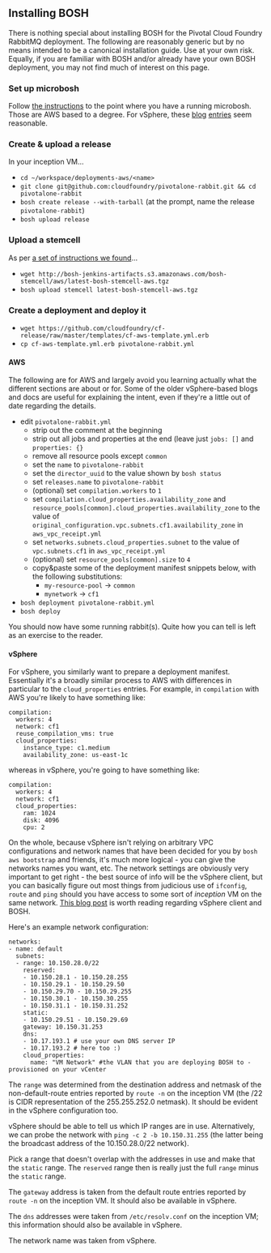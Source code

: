 ## Installing BOSH

There is nothing special about installing BOSH for the Pivotal Cloud
Foundry RabbitMQ deployment. The following are reasonably generic but
by no means intended to be a canonical installation guide. Use at your
own risk. Equally, if you are familiar with BOSH and/or already have
your own BOSH deployment, you may not find much of interest on this
page.

### Set up microbosh

Follow [the
instructions](https://github.com/cloudfoundry/internal-docs/blob/master/getting_started.md)
to the point where you have a running microbosh. Those are AWS based
to a degree. For vSphere, these
[blog](http://www.think-foundry.com/build-cloud-foundry-vsphere-bosh-part-2/)
[entries](http://www.think-foundry.com/build-cloud-foundry-vsphere-bosh-part-3/)
seem reasonable.

### Create & upload a release

In your inception VM...

- `cd ~/workspace/deployments-aws/<name>`
- `git clone git@github.com:cloudfoundry/pivotalone-rabbit.git && cd pivotalone-rabbit`
- `bosh create release --with-tarball` (at the prompt, name the release
  `pivotalone-rabbit`)
- `bosh upload release`

### Upload a stemcell

As per [a set of instructions we
found](https://github.com/cloudfoundry/internal-docs/blob/master/bosh/cheat.md#stemcells)...

- `wget http://bosh-jenkins-artifacts.s3.amazonaws.com/bosh-stemcell/aws/latest-bosh-stemcell-aws.tgz`
- `bosh upload stemcell latest-bosh-stemcell-aws.tgz`

### Create a deployment and deploy it

- `wget https://github.com/cloudfoundry/cf-release/raw/master/templates/cf-aws-template.yml.erb`
- `cp cf-aws-template.yml.erb pivotalone-rabbit.yml`

#### AWS

The following are for AWS and largely avoid you learning actually what
the different sections are about or for. Some of the older
vSphere-based blogs and docs are useful for explaining the intent,
even if they're a little out of date regarding the details.

- edit `pivotalone-rabbit.yml`
  - strip out the comment at the beginning
  - strip out all jobs and properties at the end (leave just `jobs: []` and `properties: {}`
  - remove all resource pools except `common`
  - set the `name` to `pivotalone-rabbit`
  - set the `director_uuid` to the value shown by `bosh status`
  - set `releases.name` to `pivotalone-rabbit`
  - (optional) set `compilation.workers` to `1`
  - set `compilation.cloud_properties.availability_zone` and
    `resource_pools[common].cloud_properties.availability_zone` to the
    value of `original_configuration.vpc.subnets.cf1.availability_zone`
    in `aws_vpc_receipt.yml`
  - set `networks.subnets.cloud_properties.subnet` to the value of
    `vpc.subnets.cf1` in `aws_vpc_receipt.yml`
  - (optional) set `resource_pools[common].size` to `4`
  - copy&paste some of the deployment manifest snippets below, with the
    following substitutions:
    - `my-resource-pool` -> `common`
    - `mynetwork` -> `cf1`
- `bosh deployment pivotalone-rabbit.yml`
- `bosh deploy`

You should now have some running rabbit(s). Quite how you can tell is
left as an exercise to the reader.

#### vSphere

For vSphere, you similarly want to prepare a deployment
manifest. Essentially it's a broadly similar process to AWS with
differences in particular to the `cloud_properties` entries. For
example, in `compilation` with AWS you're likely to have something
like:

    compilation:
      workers: 4
      network: cf1
      reuse_compilation_vms: true
      cloud_properties:
        instance_type: c1.medium
        availability_zone: us-east-1c

whereas in vSphere, you're going to have something like:

    compilation:
      workers: 4
      network: cf1
      cloud_properties:
        ram: 1024
        disk: 4096
        cpu: 2

On the whole, because vSphere isn't relying on arbitrary VPC
configurations and network names that have been decided for you by
`bosh aws bootstrap` and friends, it's much more logical - you can
give the networks names you want, etc. The network settings are
obviously very important to get right - the best source of info will
be the vSphere client, but you can basically figure out most things
from judicious use of `ifconfig`, `route` and `ping` should you have
access to some sort of *inception* VM on the same network. [This blog
post](http://www.think-foundry.com/build-cloud-foundry-vsphere-bosh-part-3/)
is worth reading regarding vSphere client and BOSH.

Here's an example network configuration:

    networks:
    - name: default
      subnets:
      - range: 10.150.28.0/22
        reserved:
        - 10.150.28.1 - 10.150.28.255
        - 10.150.29.1 - 10.150.29.50
        - 10.150.29.70 - 10.150.29.255
        - 10.150.30.1 - 10.150.30.255
        - 10.150.31.1 - 10.150.31.252
        static:
        - 10.150.29.51 - 10.150.29.69
        gateway: 10.150.31.253
        dns:
        - 10.17.193.1 # use your own DNS server IP
        - 10.17.193.2 # here too :)
        cloud_properties:
          name: "VM Network" #the VLAN that you are deploying BOSH to - provisioned on your vCenter

The `range` was determined from the destination address and netmask of
the non-default-route entries reported by `route -n` on the inception
VM (the /22 is CIDR representation of the 255.255.252.0 netmask). It
should be evident in the vSphere configuration too.

vSphere should be able to tell us which IP ranges are in
use. Alternatively, we can probe the network with `ping -c 2 -b
10.150.31.255` (the latter being the broadcast address of the
10.150.28.0/22 network).

Pick a range that doesn't overlap with the addresses in use and make
that the `static` range. The `reserved` range then is really just the
full `range` minus the `static` range.

The `gateway` address is taken from the default route entries reported
by `route -n` on the inception VM. It should also be available in
vSphere.

The `dns` addresses were taken from `/etc/resolv.conf` on the
inception VM; this information should also be available in vSphere.

The network name was taken from vSphere.
